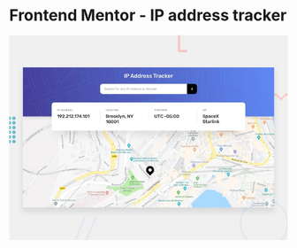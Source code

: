 # Frontend Mentor - IP address tracker

![Design preview for the IP address tracker coding challenge](./design/desktop-preview.jpg)


